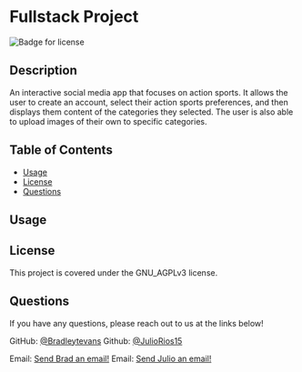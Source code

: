 # Fullstack Project

![Badge for license](https://img.shields.io/badge/license-GNU_AGPLv3-blue)

## Description
An interactive social media app that focuses on action sports. It allows the user to create an account, select their action sports preferences, and then displays them content of the categories they selected. The user is also able to upload images of their own to specific categories. 

## Table of Contents
* [Usage](#usage)
* [License](#license)
* [Questions](#questions)

## Usage

## License
This project is covered under the GNU_AGPLv3 license.

## Questions 
If you have any questions, please reach out to us at the links below!

GitHub: [@Bradleytevans](https://github.com/Bradleytevans)
Github: [@JulioRios15](https://github.com/JulioRios15)
  
Email: [Send Brad an email!](mailto:Bradleyt.evans@gmail.com)
Email: [Send Julio an email!](mailto:rios.julio.david@outlook.com)
